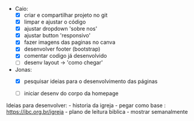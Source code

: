 - Caio:
	- [x] criar e compartilhar projeto no git
	- [x] limpar e ajustar o código
	- [x] ajustar dropdown 'sobre nos'
	- [x] ajustar button 'responsivo'
	- [x] fazer imagens das paginas no canva
	- [x] desenvolver footer (bootstrap)
	- [x] comentar codigo já desenvolvido
	- [ ] desenv layout -> 'como chegar'

- Jonas:
	- [x] pesquisar ideias para o desenvolvimento das páginas
	- [ ] iniciar desenv do corpo da homepage


Ideias para desenvolver:
	- historia da igreja - pegar como base : https://ibc.org.br/igreja
	- plano de leitura biblica - mostrar semanalmente
